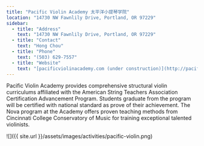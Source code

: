 ```yaml
---
title: "Pacific Violin Academy 太平洋小提琴学院"
location: "14730 NW Fawnlily Drive, Portland, OR 97229"
sidebar:
  - title: "Address"
    text: "14730 NW Fawnlily Drive, Portland, OR 97229"
  - title: "Contact"
    text: "Hong Chou"
  - title: "Phone"
    text: "(503) 629-7557"
  - title: "Website"
    text: "[pacificviolinacademy.com (under construction)](http://pacificviolinacademy.com/)"
---
```

Pacific Violin Academy provides comprehensive structural violin curriculums affiliated with the American String Teachers Association Certification Advancement Program. Students graduate from the program will be certified with national standard as prove of their achievement. The Nova program at the Academy offers proven teaching methods from Cincinnati College Conservatory of Music for training exceptional talented violinists.

![]({{ site.url }}/assets/images/activities/pacific-violin.png)
